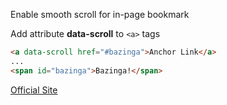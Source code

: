 Enable smooth scroll for in-page bookmark

Add attribute **data-scroll** to `<a>` tags

```html
<a data-scroll href="#bazinga">Anchor Link</a>
...
<span id="bazinga">Bazinga!</span>
```

[Official Site](http://github.com/cferdinandi/smooth-scroll)